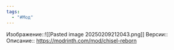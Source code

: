 ```yaml
---
tags:
  - "#Мод"
---
```

Изображение::![[Pasted image 20250209212043.png]]
Версии:: 
Описание:: https://modrinth.com/mod/chisel-reborn
